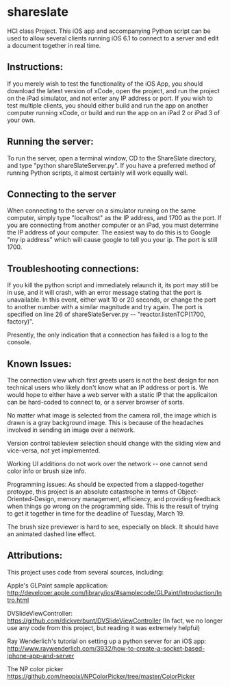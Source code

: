 shareslate
==========

HCI class Project. This iOS app and accompanying Python script can be used to allow several clients running iOS 6.1 to connect to a server and edit a document together in real time. 


Instructions:
-------------

If you merely wish to test the functionality of the iOS App, you should download the latest version of xCode, open the project, and run the project on the iPad simulator, and not enter any IP address or port. If you wish to test multiple clients, you should either build and run the app on another computer running xCode, or build and run the app on an iPad 2 or iPad 3 of your own.

Running the server: 
-------------------

To run the server, open a terminal window, CD to the ShareSlate directory, and type "python shareSlateServer.py". If you have a preferred method of running Python scripts, it almost certainly will work equally well.  

Connecting to the server
------------------------

When connecting to the server on a simulator running on the same computer, simply type "localhost" as the IP address, and 1700 as the port. If you are connecting from another computer or an iPad, you must determine the IP address of your computer. The easiest way to do this is to Google "my ip address" which will cause google to tell you your ip. The port is still 1700.

Troubleshooting connections:
---------------------------

If you kill the python script and immediately relaunch it, its port may still be in use, and it will crash, with an error message stating that the port is unavailable. In this event, either wait 10 or 20 seconds, or change the port to another number with a similar magnitude and try again. The port is specified on line 26 of shareSlateServer.py -- "reactor.listenTCP(1700, factory)". 

Presently, the only indication that a connection has failed is a log to the console. 

Known Issues:
-------------
The connection view which first greets users is not the best design for non technical users who likely don't know what an IP address or port is. We would hope to either have a web server with a static IP that the applicaiton can be hard-coded to connect to, or a server browser of sorts. 


No matter what image is selected from the camera roll, the image which is drawn is a gray background image. This is because of the headaches involved in sending an image over a network. 

Version control tableview selection should change with the sliding view and vice-versa, not yet implemented. 

Working UI additions do not work over the network -- one cannot send color info or brush size info.

Programming issues: As should be expected from a slapped-together protoype, this project is an absolute catastrophe in terms of Object-Oriented-Design, memory management, efficiency, and providing feedback when things go wrong on the programming side. This is the result of trying to get it together in time for the deadline of Tuesday, March 19. 

The brush size previewer is hard to see, especially on black. It should have an animated dashed line effect. 

Attributions:
-------------
This project uses code from several sources, including:

Apple's GLPaint sample application: http://developer.apple.com/library/ios/#samplecode/GLPaint/Introduction/Intro.html

DVSlideViewController: https://github.com/dickverbunt/DVSlideViewController (In fact, we no longer use any code from this project, but reading it was extremely helpful)

Ray Wenderlich's tutorial on setting up a python server for an iOS app: http://www.raywenderlich.com/3932/how-to-create-a-socket-based-iphone-app-and-server

The NP color picker https://github.com/neopixl/NPColorPicker/tree/master/ColorPicker
